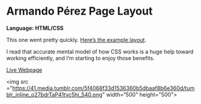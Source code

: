 # Armando Pérez Page Layout
<strong>Language: HTML/CSS</strong>

This one went pretty quickly. <a href="https://s3.amazonaws.com/codecademy-content/projects/armando-perez/index.html">Here’s the example layout</a>.

I read that accurate mental model of how CSS works is a huge help toward working efficiently, and I’m starting to enjoy those benefits. 

<a href="http://dargacode.github.io/codecademyArmandoPerezLayout/">Live Webpage</a>

<img src ="https://41.media.tumblr.com/5f4068f33d1536360b5dbaaf8b6e360d/tumblr_inline_o27bdrTaP41tvc5hi_540.png" width=“500" height="500">
